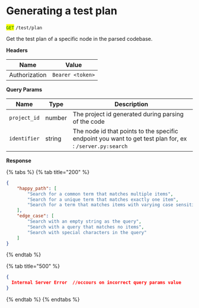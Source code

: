 # Generating a test plan

<mark style="color:green;">`GET`</mark> `/test/plan`

Get the test plan of a specific node in the parsed codebase.

**Headers**

| Name          | Value            |
| ------------- | ---------------- |
| Authorization | `Bearer <token>` |

**Query Params**

| Name         | Type   | Description                                                                                              |
| ------------ | ------ | -------------------------------------------------------------------------------------------------------- |
| `project_id` | number | The project id generated during parsing of the code                                                      |
| `identifier` | string | The node id that points to the specific endpoint you want to get test plan for, ex : `/server.py:search` |

**Response**

{% tabs %}
{% tab title="200" %}
```json
{
    "happy_path": [
        "Search for a common term that matches multiple items",
        "Search for a unique term that matches exactly one item",
        "Search for a term that matches items with varying case sensitivity"
    ],
    "edge_case": [
        "Search with an empty string as the query",
        "Search with a query that matches no items",
        "Search with special characters in the query"
    ]
}
```
{% endtab %}

{% tab title="500" %}
```json
{
  Internal Server Error  //occours on incorrect query params value
}
```
{% endtab %}
{% endtabs %}
